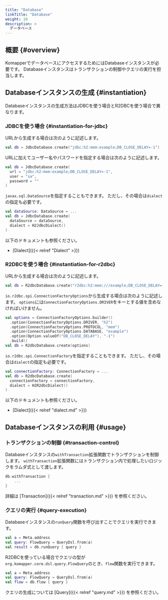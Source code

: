 ```yaml
---
title: "Database"
linkTitle: "Database"
weight: 10
description: >
  データベース
---
```


## 概要 {#overview}

KomapperでデータベースにアクセスするためにはDatabaseインスタンスが必要です。
Databaseインスタンスはトランザクションの制御やクエリの実行を担当します。

## Databaseインスタンスの生成 {#instantiation}

Databaseインスタンスの生成方法はJDBCを使う場合とR2DBCを使う場合で異なります。

### JDBCを使う場合 {#instantiation-for-jdbc}

URLから生成する場合は次のように記述します。

```kotlin
val db = JdbcDatabase.create("jdbc:h2:mem:example;DB_CLOSE_DELAY=-1")
```

URLに加えてユーザー名やパスワードを指定する場合は次のように記述します。

```kotlin
val db = JdbcDatabase.create(
  url = "jdbc:h2:mem:example;DB_CLOSE_DELAY=-1", 
  user = "sa", 
  password = ""
)
```

`javax.sql.DataSource`を指定することもできます。
ただし、その場合は`dialect`の指定も必要です。

```kotlin
val dataSource: DataSource = ...
val db = JdbcDatabase.create(
  dataSource = dataSource, 
  dialect = H2JdbcDialect()
)
```

以下のドキュメントも参照ください。

- [Dialect]({{< relref "Dialect" >}})

### R2DBCを使う場合 {#instantiation-for-r2dbc}

URLから生成する場合は次のように記述します。

```kotlin
val db = R2dbcDatabase.create("r2dbc:h2:mem:///example;DB_CLOSE_DELAY=-1")
```

`io.r2dbc.spi.ConnectionFactoryOptions`から生成する場合は次のように記述します。
`options`には`ConnectionFactoryOptions.DRIVER`をキーとする値を含めなければいけません。

```kotlin
val options = ConnectionFactoryOptions.builder()
  .option(ConnectionFactoryOptions.DRIVER, "h2")
  .option(ConnectionFactoryOptions.PROTOCOL, "mem")
  .option(ConnectionFactoryOptions.DATABASE, "example")
  .option(Option.valueOf("DB_CLOSE_DELAY"), "-1")
  .build()
val db = R2dbcDatabase.create(options)
```

`io.r2dbc.spi.ConnectionFactory`を指定することもできます。
ただし、その場合は`dialect`の指定も必要です。

```kotlin
val connectionFactory: ConnectionFactory = ...
val db = R2dbcDatabase.create(
  connectionFactory = connectionFactory, 
  dialect = H2R2dbcDialect()
)
```

以下のドキュメントも参照ください。

- [Dialect]({{< relref "dialect.md" >}})

## Databaseインスタンスの利用 {#usage}

### トランザクションの制御 {#transaction-control}

Databaseインスタンスの`withTransaction`拡張関数でトランザクションを制御します。
`withTransaction`拡張関数にはトランザクション内で処理したいロジックをラムダ式として渡します。

```kotlin
db.withTransaction {
    ...
}
```

詳細は [Transaction]({{< relref "transaction.md" >}}) を参照ください。

### クエリの実行 {#query-execution}

Databaseインスタンスの`runQuery`関数を呼び出すことでクエリを実行できます。

```kotlin
val a = Meta.address
val query: FlowQuery = QueryDsl.from(a)
val result = db.runQuery { query }
```

R2DBCを使っている場合でクエリの型が`org.komapper.core.dsl.query.FlowQuery`のとき、`flow`関数を実行できます。

```kotlin
val a = Meta.address
val query: FlowQuery = QueryDsl.from(a)
val flow = db.flow { query }
```

クエリの生成については [Query]({{< relref "query.md" >}}) を参照ください。